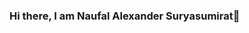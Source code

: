 ### Hi there, I am Naufal Alexander Suryasumirat👋

<!--
**naufalsuryasumirat/naufalsuryasumirat** is a ✨ _special_ ✨ repository because its `README.md` (this file) appears on your GitHub profile.-->


